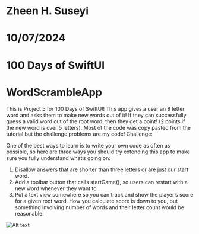# Zheen H. Suseyi
# 10/07/2024
# 100 Days of SwiftUI
# WordScrambleApp

This is Project 5 for 100 Days of SwiftUI! This app gives a user an 8 letter word and asks them to make new words out of it! If they can successfully guess a valid word out of the root word, then they get a point! (2 points if the new word is over 5 letters). Most of the code was copy pasted from the tutorial but the challenge problems are my code!
Challenge:


One of the best ways to learn is to write your own code as often as possible, so here are three ways you should try extending this app to make sure you fully understand what’s going on:

 1. Disallow answers that are shorter than three letters or are just our start word.
 2. Add a toolbar button that calls startGame(), so users can restart with a new word whenever they want to.
 3. Put a text view somewhere so you can track and show the player’s score for a given root word. How you calculate score is down to you, but something involving number of words and their letter count would be reasonable.



![Alt text](https://github.com/zheensuseyi/BetterRestApp/blob/main/WordScramblegif2-ezgif.com-optimize.gif
)
